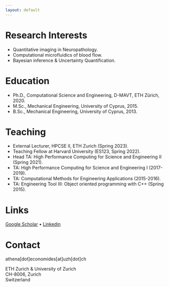 ```yaml
---
layout: default
---
```


# Research Interests

* Quantitative imaging in Neuropathology.
* Computational microfluidics of blood flow.
* Bayesian inference & Uncertainty Quantification.


# Education

* Ph.D., Computational Science and Engineering, D-MAVT, ETH Zürich, 2020.
* M.Sc., Mechanical Engineering, University of Cyprus, 2015.
* B.Sc., Mechanical Engineering, University of Cyprus, 2013.


# Teaching
* External Lecturer, HPCSE II, ETH Zurich (Spring 2023).
* Teaching Fellow at Harvard University (ES123, Spring 2022).
* Head TA: High Performance Computing for Science and Engineering II (Spring 2021).
* TA: High Performance Computing for Science and Engineering I (2017-2019).
* TA: Computational Methods for Engineering Applications (2015-2016).
* TA: Engineering Tool III: Object oriented programming with C++ (Spring 2015).

# Links

<i class="fa-solid fa-graduation-cap"></i> [Google Scholar](https://scholar.google.com/citations?user=EICX1aMAAAAJ) • <i class="fa-brands fa-linkedin"></i> [Linkedin](https://ch.linkedin.com/in/athena-economides)


# Contact

<i class="fa-solid fa-envelope"></i> athena[dot]economides[at]uzh[dot]ch

ETH Zurich & University of Zurich<br>
CH-8006, Zurich<br>
Switzerland<br>

